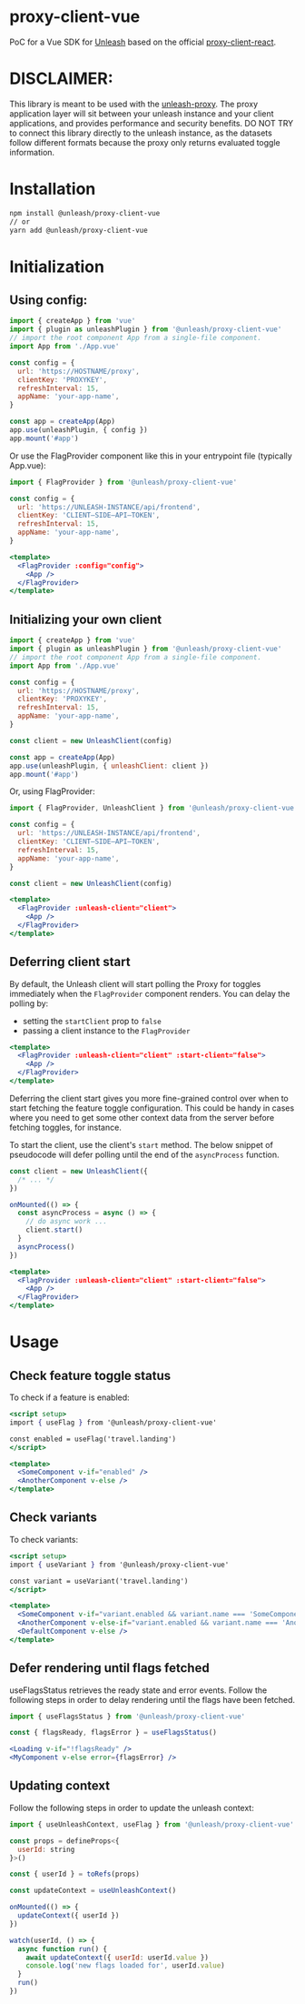 # proxy-client-vue

PoC for a Vue SDK for [Unleash](https://www.getunleash.io/) based on the official [proxy-client-react](https://github.com/Unleash/proxy-client-react).

# DISCLAIMER:

This library is meant to be used with the [unleash-proxy](https://github.com/Unleash/unleash-proxy). The proxy application layer will sit between your unleash instance and your client applications, and provides performance and security benefits. DO NOT TRY to connect this library directly to the unleash instance, as the datasets follow different formats because the proxy only returns evaluated toggle information.

# Installation

```bash
npm install @unleash/proxy-client-vue
// or
yarn add @unleash/proxy-client-vue
```

# Initialization

## Using config:

```jsx
import { createApp } from 'vue'
import { plugin as unleashPlugin } from '@unleash/proxy-client-vue'
// import the root component App from a single-file component.
import App from './App.vue'

const config = {
  url: 'https://HOSTNAME/proxy',
  clientKey: 'PROXYKEY',
  refreshInterval: 15,
  appName: 'your-app-name',
}

const app = createApp(App)
app.use(unleashPlugin, { config })
app.mount('#app')
```

Or use the FlagProvider component like this in your entrypoint file (typically App.vue):

```jsx
import { FlagProvider } from '@unleash/proxy-client-vue'

const config = {
  url: 'https://UNLEASH-INSTANCE/api/frontend',
  clientKey: 'CLIENT—SIDE—API—TOKEN',
  refreshInterval: 15,
  appName: 'your-app-name',
}

<template>
  <FlagProvider :config="config">
    <App />
  </FlagProvider>
</template>
```

## Initializing your own client

```jsx
import { createApp } from 'vue'
import { plugin as unleashPlugin } from '@unleash/proxy-client-vue'
// import the root component App from a single-file component.
import App from './App.vue'

const config = {
  url: 'https://HOSTNAME/proxy',
  clientKey: 'PROXYKEY',
  refreshInterval: 15,
  appName: 'your-app-name',
}

const client = new UnleashClient(config)

const app = createApp(App)
app.use(unleashPlugin, { unleashClient: client })
app.mount('#app')
```

Or, using FlagProvider:

```jsx
import { FlagProvider, UnleashClient } from '@unleash/proxy-client-vue'

const config = {
  url: 'https://UNLEASH-INSTANCE/api/frontend',
  clientKey: 'CLIENT—SIDE—API—TOKEN',
  refreshInterval: 15,
  appName: 'your-app-name',
}

const client = new UnleashClient(config)

<template>
  <FlagProvider :unleash-client="client">
    <App />
  </FlagProvider>
</template>
```

## Deferring client start

By default, the Unleash client will start polling the Proxy for toggles immediately when the `FlagProvider` component renders. You can delay the polling by:

- setting the `startClient` prop to `false`
- passing a client instance to the `FlagProvider`

```jsx
<template>
  <FlagProvider :unleash-client="client" :start-client="false">
    <App />
  </FlagProvider>
</template>
```

Deferring the client start gives you more fine-grained control over when to start fetching the feature toggle configuration. This could be handy in cases where you need to get some other context data from the server before fetching toggles, for instance.

To start the client, use the client's `start` method. The below snippet of pseudocode will defer polling until the end of the `asyncProcess` function.

```jsx
const client = new UnleashClient({
  /* ... */
})

onMounted(() => {
  const asyncProcess = async () => {
    // do async work ...
    client.start()
  }
  asyncProcess()
})

<template>
  <FlagProvider :unleash-client="client" :start-client="false">
    <App />
  </FlagProvider>
</template>
```

# Usage

## Check feature toggle status

To check if a feature is enabled:

```jsx
<script setup>
import { useFlag } from '@unleash/proxy-client-vue'

const enabled = useFlag('travel.landing')
</script>

<template>
  <SomeComponent v-if="enabled" />
  <AnotherComponent v-else />
</template>
```

## Check variants

To check variants:

```jsx
<script setup>
import { useVariant } from '@unleash/proxy-client-vue'

const variant = useVariant('travel.landing')
</script>

<template>
  <SomeComponent v-if="variant.enabled && variant.name === 'SomeComponent'" />
  <AnotherComponent v-else-if="variant.enabled && variant.name === 'AnotherComponent" />
  <DefaultComponent v-else />
</template>
```

## Defer rendering until flags fetched

useFlagsStatus retrieves the ready state and error events.
Follow the following steps in order to delay rendering until the flags have been fetched.

```jsx
import { useFlagsStatus } from '@unleash/proxy-client-vue'

const { flagsReady, flagsError } = useFlagsStatus()

<Loading v-if="!flagsReady" />
<MyComponent v-else error={flagsError} />
```

## Updating context

Follow the following steps in order to update the unleash context:

```jsx
import { useUnleashContext, useFlag } from '@unleash/proxy-client-vue'

const props = defineProps<{
  userId: string
}>()

const { userId } = toRefs(props)

const updateContext = useUnleashContext()

onMounted(() => {
  updateContext({ userId })
})

watch(userId, () => {
  async function run() {
    await updateContext({ userId: userId.value })
    console.log('new flags loaded for', userId.value)
  }
  run()
})
```
